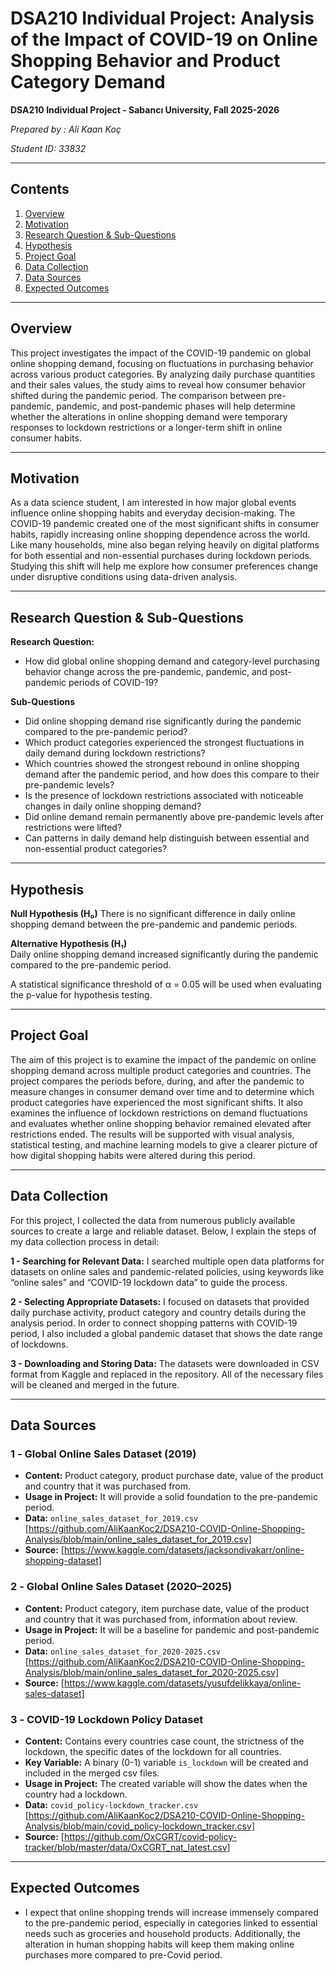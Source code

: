 # DSA210 Individual Project: Analysis of the Impact of COVID-19 on Online Shopping Behavior and Product Category Demand

**DSA210 Individual Project - Sabancı University, Fall 2025-2026**

*Prepared by : Ali Kaan Koç*

*Student ID: 33832*

---

## Contents
1. [Overview](#overview)
2. [Motivation](#motivation)
3. [Research Question & Sub-Questions](#research-question--sub-questions)
4. [Hypothesis](#hypothesis)
5. [Project Goal](#project-goal)
6. [Data Collection](#data-collection)
7. [Data Sources](#data-sources)
8. [Expected Outcomes](#expected-outcomes)
   
---

## Overview 
This project investigates the impact of the COVID-19 pandemic on global online shopping demand, focusing on fluctuations in purchasing behavior across various product categories. By analyzing daily purchase quantities and their sales values, the study aims to reveal how consumer behavior shifted during the pandemic period. The comparison between pre-pandemic, pandemic, and post-pandemic phases will help determine whether the alterations in online shopping demand were temporary responses to lockdown restrictions or a longer-term shift in online consumer habits.

---
## Motivation 

As a data science student, I am interested in how major global events influence online shopping habits and everyday decision-making. The COVID-19 pandemic created one of the most significant shifts in consumer habits, rapidly increasing online shopping dependence across the world. Like many households, mine also began relying heavily on digital platforms for both essential and non-essential purchases during lockdown periods.
Studying this shift will help me explore how consumer preferences change under disruptive conditions using data-driven analysis.

---
## Research Question & Sub-Questions 

**Research Question:**

- How did global online shopping demand and category-level purchasing behavior change across the pre-pandemic, pandemic, and post-pandemic periods of COVID-19?


**Sub-Questions**
- Did online shopping demand rise significantly during the pandemic compared to the pre-pandemic period?
- Which product categories experienced the strongest fluctuations in daily demand during lockdown restrictions?
- Which countries showed the strongest rebound in online shopping demand after the pandemic period, and how does this compare to their pre-pandemic levels?
- Is the presence of lockdown restrictions associated with noticeable changes in daily online shopping demand?
- Did online demand remain permanently above pre-pandemic levels after restrictions were lifted?
- Can patterns in daily demand help distinguish between essential and non-essential product categories?

---

## Hypothesis 

**Null Hypothesis (H₀)**
There is no significant difference in daily online shopping demand between the pre-pandemic and pandemic periods.

**Alternative Hypothesis (H₁)**  
Daily online shopping demand increased significantly during the pandemic compared to the pre-pandemic period.

A statistical significance threshold of α = 0.05 will be used when evaluating the p-value for hypothesis testing.

---

## Project Goal 
The aim of this project is to examine the impact of the pandemic on online shopping demand across multiple product categories and countries. The project compares the periods before, during, and after the pandemic to measure changes in consumer demand over time and to determine which product categories have experienced the most significant shifts. It also examines the influence of lockdown restrictions on demand fluctuations and evaluates whether online shopping behavior remained elevated after restrictions ended. The results will be supported with visual analysis, statistical testing, and machine learning models to give a clearer picture of how digital shopping habits were altered during this period.

---

## Data Collection 

For this project, I collected the data from numerous publicly available sources to create a large and reliable dataset. Below, I explain the steps of my data collection process in detail:

**1 - Searching for Relevant Data:**
I searched multiple open data platforms for datasets on online sales and pandemic-related policies, using keywords like “online sales” and “COVID-19 lockdown data” to guide the process.

**2 - Selecting Appropriate Datasets:**
I focused on datasets that provided daily purchase activity, product category and country details during the analysis period. In order to connect shopping patterns with COVID-19 period, I also included a global pandemic dataset that shows the date range of lockdowns.

**3 - Downloading and Storing Data:**
The datasets were downloaded in CSV format from Kaggle and replaced in the repository. All of the necessary files will be cleaned and merged in the future.

---
## Data Sources 
### **1️ - Global Online Sales Dataset (2019)**
- **Content:** Product category, product purchase date, value of the product and country that it was purchased from.
- **Usage in Project:** It will provide a solid foundation to the pre-pandemic period.
- **Data:** `online_sales_dataset_for_2019.csv` [https://github.com/AliKaanKoc2/DSA210-COVID-Online-Shopping-Analysis/blob/main/online_sales_dataset_for_2019.csv]
- **Source:** [https://www.kaggle.com/datasets/jacksondivakarr/online-shopping-dataset]
  
### **2️ - Global Online Sales Dataset (2020–2025)**
- **Content:** Product category, item purchase date, value of the product and country that it was purchased from, information about review.
- **Usage in Project:** It will be a baseline for pandemic and post-pandemic period.
- **Data:** `online_sales_dataset_for_2020-2025.csv` [https://github.com/AliKaanKoc2/DSA210-COVID-Online-Shopping-Analysis/blob/main/online_sales_dataset_for_2020-2025.csv]
- **Source:** [https://www.kaggle.com/datasets/yusufdelikkaya/online-sales-dataset]

### **3️ - COVID-19 Lockdown Policy Dataset**
- **Content:** Contains every countries case count, the strictness of the lockdown, the specific dates of the lockdown for all countries.
- **Key Variable:** A binary (0-1) variable `is_lockdown` will be created and included in the merged csv files.
- **Usage in Project:** The created variable will show the dates when the country had a lockdown.
- **Data:** `covid_policy-lockdown_tracker.csv` [https://github.com/AliKaanKoc2/DSA210-COVID-Online-Shopping-Analysis/blob/main/covid_policy-lockdown_tracker.csv]
- **Source:** [https://github.com/OxCGRT/covid-policy-tracker/blob/master/data/OxCGRT_nat_latest.csv]

---
## Expected Outcomes 
- I expect that online shopping trends will increase immensely compared to the pre-pandemic period, especially in categories linked to essential needs such as groceries and household products. Additionally, the alteration in human shopping habits will keep them making online purchases more compared to pre-Covid period.

